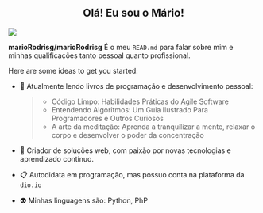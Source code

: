 <center><h2> Olá! Eu sou o Mário! </h2></center>

<image src ="https://gifdb.com/images/high/super-mario-long-nose-kp0412jrw8xmv0dd.gif">


**marioRodrisg/marioRodrisg** É o meu `READ.md` para falar sobre mim e minhas qualificações tanto pessoal quanto profissional.

Here are some ideas to get you started:

- 🌱 Atualmente lendo livros de programação e desenvolvimento pessoal:
  >- Código Limpo: Habilidades Práticas do Agile Software <br>
  >- Entendendo Algoritmos: Um Guia Ilustrado Para Programadores e Outros Curiosos <br>
  >- A arte da meditação: Aprenda a tranquilizar a mente, relaxar o corpo e desenvolver o poder da concentração
  
- 💬 Criador de soluções web, com paixão por novas tecnologias e aprendizado contínuo.
- 📋 Autodidata em programação, mas possuo conta na plataforma da `dio.io`
- 👽 Minhas linguagens são: Python, PhP